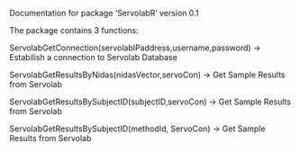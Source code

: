 Documentation for package ‘ServolabR’ version 0.1

The package contains 3 functions: 


ServolabGetConnection(servolabIPaddress,username,password) ->	Estabilish a connection to Servolab Database 


ServolabGetResultsByNidas(nidasVector,servoCon)     ->	Get Sample Results from Servolab 


ServolabGetResultsBySubjectID(subjectID,servoCon)   ->	Get Sample Results from Servolab

ServolabGetResultsBySubjectID(methodId, ServoCon)   -> Get Sample Results from Servolab
